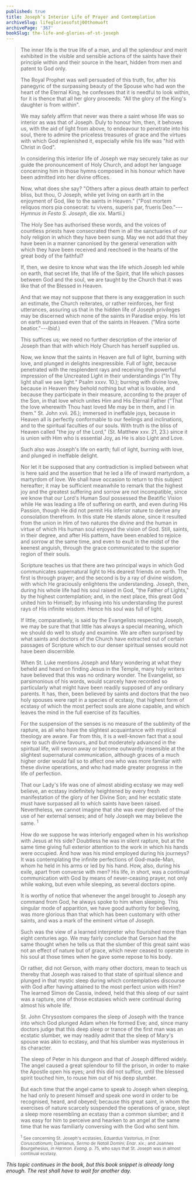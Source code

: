```yaml
---
published: true
title: Joseph’s Interior Life of Prayer and Contemplation
archiveSlug: lifegloriesofstj00thomuoft
archivePage: '367'
bookSlug: the-life-and-glories-of-st-joseph
---
```


> The inner life is the true life of a man, and all the splendour and merit exhibited in the visible and sensible actions of the saints have their principle within and their source in the heart, hidden from men and patent to God only.
>
> The Royal Prophet was well persuaded of this truth, for, after his panegyric of the surpassing beauty of the Spouse who had won the heart of the Eternal King, he confesses that it is needful to look within, for it is thence that all her glory proceeds: "All the glory of the King's daughter is from within".
>
> We may safely affirm that never was there a saint whose life was so interior as was that of Joseph. Duly to honour him, then, it behoves us, with the aid of light from above, to endeavour to penetrate into his soul, there to admire the priceless treasures of grace and the virtues with which God replenished it, especially while his life was "hid with Christ in God".
>
> In considering this interior life of Joseph we may securely take as our guide the pronouncement of Holy Church, and adopt her language concerning him in those hymns composed in his honour which have been admitted into her divine offices.
>
> Now, what does she say? "Others after a pious death attain to perfect bliss, but thou, O Joseph, while yet living on earth art in the enjoyment of God, like to the saints in Heaven." ("Post mortem reliquos mors pia consecrat: tu vivens, superis par, frueris Deo."---*Hymnus in Festo S. Joseph*, die xix. Martii.)
>
> The Holy See has authorised these words, and the voices of countless priests have consecrated them in all the sanctuaries of our holy religion in which they have been sung. May we not add that they have been in a manner canonised by the general veneration with which they have been received and reechoed in the hearts of the great body of the faithful?
>
> If, then, we desire to know what was the life which Joseph led while on earth, that secret life, that life of the Spirit, that life which passes between God and the soul, we are taught by the Church that it was like that of the Blessed in Heaven.
>
> And that we may not suppose that there is any exaggeration in such an estimate, the Church reiterates, or rather reinforces, her first utterances, assuring us that in the hidden life of Joseph privileges may be discerned which none of the saints in Paradise enjoy. His lot on earth surpassed even that of the saints in Heaven. ("Mira sorte beatior."---*Ibid.*)
>
> This suffices us; we need no further description of the interior of Joseph than that with which Holy Church has herself supplied us.
>
> Now, we know that the saints in Heaven are full of light, burning with love, and plunged in delights inexpressible. Full of light, because penetrated with the resplendent rays and receiving the powerful impression of the Uncreated Light in their understandings ("In Thy light shall we see light." Psalm xxxv. 10.); burning with divine love, because in Heaven they behold nothing but what is lovable, and because they participate in their measure, according to the prayer of the Son, in that love which unites Him and His Eternal Father ("That the love wherewith Thou hast loved Me may be in them, and I in them." St. John xvii. 26.); immersed in ineffable joys, because in Heaven all is perfectly conformable to our feelings and inclinations, and to the spiritual faculties of our souls. With truth is the bliss of Heaven called "the joy of the Lord," (St. Matthew xxv. 21, 23.) since it is union with Him who is essential Joy, as He is also Light and Love.
>
> Such also was Joseph's life on earth; full of light, burning with love, and plunged in ineffable delight.
>
> Nor let it be supposed that any contradiction is implied between what is here said and the assertion that he led a life of inward martyrdom, a martyrdom of love. We shall have occasion to return to this subject hereafter; it may be sufficient meanwhile to remark that the highest joy and the greatest suffering and sorrow are not incompatible, since we know that our Lord's Human Soul possessed the Beatific Vision while He was leading a life of suffering on earth, and even during His Passion, though He did not permit His inferior nature to derive any consolation therefrom. In this state He stands alone, since it resulted from the union in Him of two natures the divine and the human in virtue of which His human soul enjoyed the vision of God. Still, saints, in their degree, and after His pattern, have been enabled to rejoice and sorrow at the same time, and even to exult in the midst of the keenest anguish, through the grace communicated to the superior region of their souls.
>
> Scripture teaches us that there are two principal ways in which God communicates supernatural light to His dearest friends on earth. The first is through prayer; and the second is by a ray of divine wisdom, with which He graciously enlightens the understanding. Joseph, then, during his whole life had his soul raised in God, "the Father of Lights," by the highest contemplation; and, in the next place, this great God united him to Himself; by infusing into his understanding the purest rays of His infinite wisdom. Hence his soul was full of light.
>
> If little, comparatively, is said by the Evangelists respecting Joseph, we may be sure that that little has always a special meaning, which we should do well to study and examine. We are often surprised by what saints and doctors of the Church have extracted out of certain passages of Scripture which to our denser spiritual senses would not have been discernible.
>
> When St. Luke mentions Joseph and Mary wondering at what they beheld and heard on finding Jesus in the Temple, many holy writers have believed that this was no ordinary wonder. The Evangelist, so parsimonious of his words, would scarcely have recorded so particularly what might have been readily supposed of any ordinary parents. It has, then, been believed by saints and doctors that the two holy spouses were rapt in a species of ecstasy, that highest form of ecstasy of which the most perfect souls are alone capable, and which leaves the mind in the full exercise of its faculties.
>
> For the suspension of the senses is no measure of the sublimity of the rapture, as all who have the slightest acquaintance with mystical theology are aware. Far from this, it is a well-known fact that a soul new to such divine favours, and but moderately advanced in the spiritual life, will swoon away or become outwardly insensible at the slightest supernatural communication, although graces of a much higher order would fail so to affect one who was more familiar with these divine operations, and who had made greater progress in the life of perfection.
>
> That our Lady's life was one of almost abiding ecstasy we may well believe, an ecstasy indefinitely heightened by every fresh manifestation of the glory of her Divine Son; and her ecstatic state must have surpassed all to which saints have been raised. Nevertheless, we cannot imagine that she was ever deprived of the use of her external senses; and of holy Joseph we may believe the same. <sup>1</sup>
>
> How do we suppose he was interiorly engaged when in his workshop with Jesus at his side? Doubtless he was in silent rapture, but at the same time giving full exterior attention to the work in which his hands were occupied. And how was his mind employed during his journeys? It was contemplating the infinite perfections of God-made-Man, whom he held in his arms or led by his hand. How, also, during his exile, apart from converse with men? His life, in short, was a continual communication with God by means of never-ceasing prayer, not only while waking, but even while sleeping, as several doctors opine.
>
> It is worthy of notice that whenever the angel brought to Joseph any command from God, he always spoke to him when sleeping. This singular mode of apparition, we have good authority for believing, was more glorious than that which has been customary with other saints, and was a mark of the eminent virtue of Joseph.
>
> Such was the view of a learned interpreter who flourished more than eight centuries ago. We may fairly conclude that Gerson had the same thought when he tells us that the slumber of this great saint was not an effect of nature but of grace, which never ceased to operate in his soul at those times when he gave some repose to his body.
>
> Or rather, did not Gerson, with many other doctors, mean to teach us thereby that Joseph was raised to that state of spiritual silence and plunged in that mystic sleep during which contemplatives discourse with God after having attained to the most perfect union with Him? The learned Simon de Cassia, indeed, held that this sleep of our saint was a rapture, one of those ecstasies which were continual during almost his whole life.
>
> St. John Chrysostom compares the sleep of Joseph with the trance into which God plunged Adam when He formed Eve; and, since many doctors judge that this deep sleep or trance of the first man was an ecstatic slumber, we may readily admit that the sleep of Mary's spouse was akin to ecstasy, and that his slumber was mysterious in its character.
>
> The sleep of Peter in his dungeon and that of Joseph differed widely. The angel caused a great splendour to fill the prison, in order to make the Apostle open his eyes; and this did not suffice, until the blessed spirit touched him, to rouse him out of his deep slumber.
>
> But each time that the angel came to speak to Joseph when sleeping, he had only to present himself and speak one word in order to be recognised, heard, and obeyed; because this great saint, in whom the exercises of nature scarcely suspended the operations of grace, slept a sleep more resembling an ecstasy than a common slumber; and it was easy for him to perceive and hearken to an angel at the same time that he was familiarly conversing with the God who sent him.
>
> <small><sup>1</sup> See concerning St. Joseph's ecstasies, Eduardus Vastorius, *In Enar. Coruscationum*; Damianus, *Sermo de Natali Domini; Enar*. xix.; and Joannes Bourgehesius, *in Harmon. Evang*. p. 75, who says that St. Joseph was in almost continual ecstasy.</small>

*This topic continues in the book, but this book snippet is already long enough. The rest shall have to wait for another day.*
